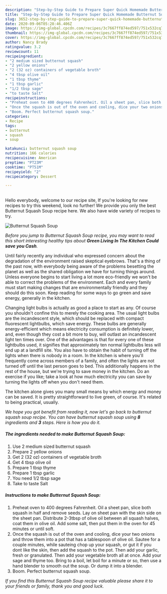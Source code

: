 ```yaml
---
description: "Step-by-Step Guide to Prepare Super Quick Homemade Butternut Squash Soup"
title: "Step-by-Step Guide to Prepare Super Quick Homemade Butternut Squash Soup"
slug: 3652-step-by-step-guide-to-prepare-super-quick-homemade-butternut-squash-soup
date: 2020-09-06T05:28:46.406Z
image: https://img-global.cpcdn.com/recipes/3c7667ff874ed597/751x532cq70/butternut-squash-soup-recipe-main-photo.jpg
thumbnail: https://img-global.cpcdn.com/recipes/3c7667ff874ed597/751x532cq70/butternut-squash-soup-recipe-main-photo.jpg
cover: https://img-global.cpcdn.com/recipes/3c7667ff874ed597/751x532cq70/butternut-squash-soup-recipe-main-photo.jpg
author: Nancy Brady
ratingvalue: 3.2
reviewcount: 11
recipeingredient:
- "2 medium sized butternut squash"
- "2 yellow onions"
- "2 (32 oz) containers of vegetable broth"
- "4 tbsp olive oil"
- "1 tbsp thyme"
- "1 tbsp garlic"
- "1/2 tbsp sage"
- "to taste Salt"
recipeinstructions:
- "Preheat oven to 400 degrees Fahrenheit. Oil a sheet pan, slice both squash in half and remove seeds. Lay on sheet pan with the skin side on the sheet pan. Distribute 2-3tbsp of olive oil between all squash halves, coat them in olive oil. Add some salt, then put them in the oven for 45 minutes or until soft."
- "Once the squash is out of the oven and cooling, dice your two onions and throw them into a pot that has a tablespoon of olive oil. Sautee for a couple minutes, while sauteing chop up your squash, or gut it if you dont like the skin, then add the squash to the pot. Then add your garlic, fresh or granulated. Then add your vegetable broth all at once. Add your sage and thyme too. Bring to a boil, let boil for a minute or so, then use a hand blender to smooth out the soup. Or dump it into a blender."
- "Boom. Perfect butternut squash soup."
categories:
- Recipe
tags:
- butternut
- squash
- soup

katakunci: butternut squash soup 
nutrition: 166 calories
recipecuisine: American
preptime: "PT23M"
cooktime: "PT51M"
recipeyield: "2"
recipecategory: Dessert

---
```

<br>
Hello everybody, welcome to our recipe site, If you're looking for new recipes to try this weekend, look no further! We provide you only the best Butternut Squash Soup recipe here. We also have wide variety of recipes to try.
<br>


![Butternut Squash Soup](https://img-global.cpcdn.com/recipes/3c7667ff874ed597/751x532cq70/butternut-squash-soup-recipe-main-photo.jpg)

<i>Before you jump to Butternut Squash Soup recipe, you may want to read this short interesting healthy tips about 
<strong>Green Living In The Kitchen Could save you Cash</strong>.</i>
</br>

Until fairly recently any individual who expressed concern about the degradation of the environment raised skeptical eyebrows. That's a thing of the past now, with everybody being aware of the problems besetting the planet as well as the shared obligation we have for turning things around. Unless everyone begins to start living a lot more eco-friendly we won't be able to correct the problems of the environment. Each and every family must start making changes that are environmentally friendly and they should do this soon. Keep reading for some ways to go green and save energy, generally in the kitchen.

Changing light bulbs is actually as good a place to start as any. Of course you shouldn't confine this to merely the cooking area. The usual light bulbs are the incandescent style, which should be replaced with compact fluorescent lightbulbs, which save energy. These bulbs are generally energy-efficient which means electricity consumption is definitely lower, and, even though they cost a bit more to buy, will outlast an incandescent light ten times over. One of the advantages is that for every one of these lightbulbs used, it signifies that approximately ten normal lightbulbs less will end up at a landfill site. You also have to obtain the habit of turning off the lights when there is nobody in a room. In the kitchen is where you'll frequently come across members of a family, and often the lights are not turned off until the last person goes to bed. This additionally happens in the rest of the house, but we're trying to save money in the kitchen. Do an exercise if you like; take a look at how much electricity you can save by turning the lights off when you don't need them.

The kitchen alone gives you many small means by which energy and money can be saved. It is pretty straightforward to live green, of course. It's related to being practical, usually.


<i>We hope you got benefit from reading it, now let's go back to butternut squash soup recipe. You can have butternut squash soup using <strong>8</strong> ingredients and <strong>3</strong> steps. Here is how you do it.
</i>

##### The ingredients needed to make Butternut Squash Soup:

1. Use 2 medium sized butternut squash
1. Prepare 2 yellow onions
1. Get 2 (32 oz) containers of vegetable broth
1. Get 4 tbsp olive oil
1. Prepare 1 tbsp thyme
1. Prepare 1 tbsp garlic
1. You need 1/2 tbsp sage
1. Take to taste Salt


##### Instructions to make Butternut Squash Soup:

1. Preheat oven to 400 degrees Fahrenheit. Oil a sheet pan, slice both squash in half and remove seeds. Lay on sheet pan with the skin side on the sheet pan. Distribute 2-3tbsp of olive oil between all squash halves, coat them in olive oil. Add some salt, then put them in the oven for 45 minutes or until soft.
1. Once the squash is out of the oven and cooling, dice your two onions and throw them into a pot that has a tablespoon of olive oil. Sautee for a couple minutes, while sauteing chop up your squash, or gut it if you dont like the skin, then add the squash to the pot. Then add your garlic, fresh or granulated. Then add your vegetable broth all at once. Add your sage and thyme too. Bring to a boil, let boil for a minute or so, then use a hand blender to smooth out the soup. Or dump it into a blender.
1. Boom. Perfect butternut squash soup.


<i>If you find this Butternut Squash Soup recipe valuable please share it to your friends or family, thank you and good luck.</i>
